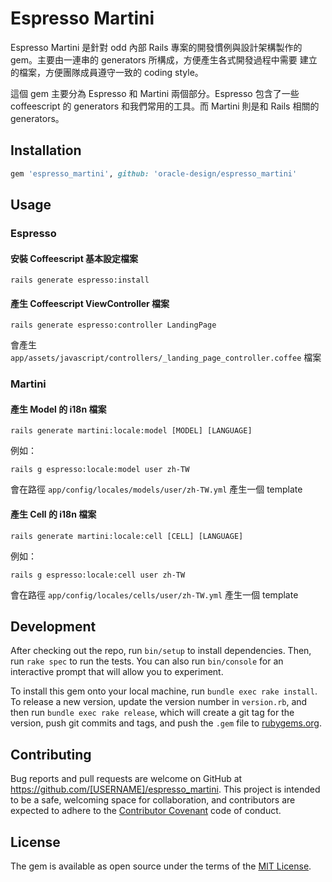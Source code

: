 # Espresso Martini

Espresso Martini 是針對 odd 內部 Rails 專案的開發慣例與設計架構製作的 gem。主要由一連串的 generators 所構成，方便產生各式開發過程中需要 建立的檔案，方便團隊成員遵守一致的 coding style。

這個 gem 主要分為 Espresso 和 Martini 兩個部分。Espresso 包含了一些 coffeescript 的 generators 和我們常用的工具。而 Martini 則是和 Rails 相關的 generators。

## Installation

```ruby
gem 'espresso_martini', github: 'oracle-design/espresso_martini'
```

## Usage

### Espresso

#### 安裝 Coffeescript 基本設定檔案

`rails generate espresso:install`

#### 產生 Coffeescript ViewController 檔案

`rails generate espresso:controller LandingPage`

會產生 `app/assets/javascript/controllers/_landing_page_controller.coffee` 檔案

### Martini

#### 產生 Model 的 i18n 檔案

`rails generate martini:locale:model [MODEL] [LANGUAGE]`

例如：

`rails g espresso:locale:model user zh-TW`

會在路徑 `app/config/locales/models/user/zh-TW.yml` 產生一個 template

#### 產生 Cell 的 i18n 檔案

`rails generate martini:locale:cell [CELL] [LANGUAGE]`

例如：

`rails g espresso:locale:cell user zh-TW`

會在路徑 `app/config/locales/cells/user/zh-TW.yml` 產生一個 template

## Development

After checking out the repo, run `bin/setup` to install dependencies. Then, run `rake spec` to run the tests. You can also run `bin/console` for an interactive prompt that will allow you to experiment.

To install this gem onto your local machine, run `bundle exec rake install`. To release a new version, update the version number in `version.rb`, and then run `bundle exec rake release`, which will create a git tag for the version, push git commits and tags, and push the `.gem` file to [rubygems.org](https://rubygems.org).

## Contributing

Bug reports and pull requests are welcome on GitHub at <https://github.com/[USERNAME]/espresso_martini>. This project is intended to be a safe, welcoming space for collaboration, and contributors are expected to adhere to the [Contributor Covenant](http://contributor-covenant.org) code of conduct.

## License

The gem is available as open source under the terms of the [MIT License](http://opensource.org/licenses/MIT).
